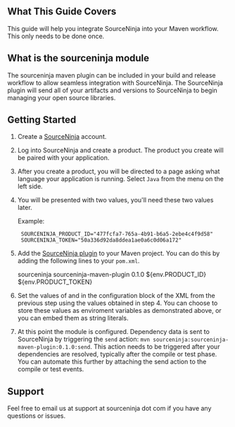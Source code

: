 
What This Guide Covers
-------------------------
This guide will help you integrate SourceNinja into your Maven workflow. This only needs to be done once.

What is the sourceninja module
---------------------------
The sourceninja maven plugin can be included in your build and release workflow to allow seamless integration with SourceNinja. The SourceNinja plugin will send all of your artifacts and versions to SourceNinja to begin managing your open source libraries.

Getting Started
---------------
1. Create a [SourceNinja](http://sourceninja.com) account.

2. Log into SourceNinja and create a product. The product you create will be paired with your application.

3. After you create a product, you will be directed to a page asking what language your application is running. Select `Java` from the menu on the left side.

4. You will be presented with two values, you'll need these two values later.

  	Example:

		SOURCENINJA_PRODUCT_ID="477fcfa7-765a-4b91-b6a5-2ebe4c4f9d58"
		SOURCENINJA_TOKEN="50a336d92da8ddea1ae0a6c0d06a172"

5. Add the [SourceNinja plugin](https://github.com/SourceNinja/sourceninja-maven) to your Maven project. You can do this by adding the following lines to your `pom.xml`.

    <plugins>
      <plugin>
	  	<groupId>sourceninja</groupId>
	  	<artifactId>sourceninja-maven-plugin</artifactId>
        <version>0.1.0</version>
		<configuration>
		  <id>${env.PRODUCT_ID}</id>
		  <token>${env.PRODUCT_TOKEN}</token>
		</configuration>
      </plugin>
    </plugins>

6. Set the values of <id> and <token> in the configuration block of the XML from the previous step using the values obtained in step 4. You can choose to store these values as enviroment variables as demonstrated above, or you can embed them as string literals.

7. At this point the module is configured. Dependency data is sent to SourceNinja by triggering the ```send``` action:  ```mvn sourceninja:sourceninja-maven-plugin:0.1.0:send```.  This action needs to be triggered after your dependencies are resolved, typically after the compile or test phase. You can automate this further by attaching the send action to the compile or test events.


Support
-------
Feel free to email us at support at sourceninja dot com if you have any questions or issues.